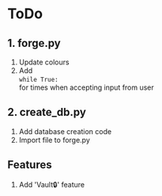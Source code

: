 # ToDo

## 1. forge.py

1.  Update colours
2.  Add <br>
`while True:` <br>
for times when accepting input from user

## 2. create_db.py

1. Add database creation code
2. Import file to forge.py

## Features 

1. Add 'Vault🔒' feature